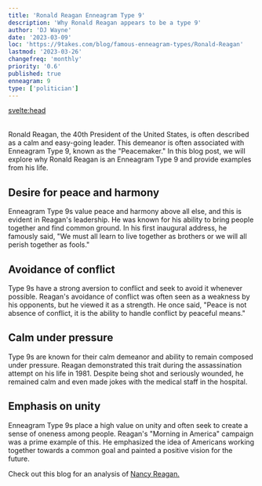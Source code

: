 ```yaml
---
title: 'Ronald Reagan Enneagram Type 9'
description: 'Why Ronald Reagan appears to be a type 9'
author: 'DJ Wayne'
date: '2023-03-09'
loc: 'https://9takes.com/blog/famous-enneagram-types/Ronald-Reagan'
lastmod: '2023-03-26'
changefreq: 'monthly'
priority: '0.6'
published: true
enneagram: 9
type: ['politician']
---
```


<svelte:head>

  <meta property="og:image" content="https://9takes.com/types/9s/Ronald-Reagan.webp" />
  <link rel="canonical" href="https://9takes.com/blog/famous-enneagram-types/Ronald-Reagan">
</svelte:head>
<script>
	import  PopCard  from "../../lib/components/atoms/PopCard.svelte";
</script>
<div
	style="display: flex;
    justify-content: center;
    margin: 1rem 0;
	"
>
	<PopCard
		image={`/types/9s/${'Ronald-Reagan'}.webp`}
		showIcon={false}
		text="Ronald Reagan"
		subtext=""
	/>
</div>

Ronald Reagan, the 40th President of the United States, is often described as a calm and easy-going leader. This demeanor is often associated with Enneagram Type 9, known as the "Peacemaker." In this blog post, we will explore why Ronald Reagan is an Enneagram Type 9 and provide examples from his life.

## Desire for peace and harmony

Enneagram Type 9s value peace and harmony above all else, and this is evident in Reagan's leadership. He was known for his ability to bring people together and find common ground. In his first inaugural address, he famously said, "We must all learn to live together as brothers or we will all perish together as fools."

## Avoidance of conflict

Type 9s have a strong aversion to conflict and seek to avoid it whenever possible. Reagan's avoidance of conflict was often seen as a weakness by his opponents, but he viewed it as a strength. He once said, "Peace is not absence of conflict, it is the ability to handle conflict by peaceful means."

## Calm under pressure

Type 9s are known for their calm demeanor and ability to remain composed under pressure. Reagan demonstrated this trait during the assassination attempt on his life in 1981. Despite being shot and seriously wounded, he remained calm and even made jokes with the medical staff in the hospital.

## Emphasis on unity

Enneagram Type 9s place a high value on unity and often seek to create a sense of oneness among people. Reagan's "Morning in America" campaign was a prime example of this. He emphasized the idea of Americans working together towards a common goal and painted a positive vision for the future.

Check out this blog for an analysis of <a href="/blog/famous-enneagram-types/Nancy-Reagan">Nancy Reagan.</a>
